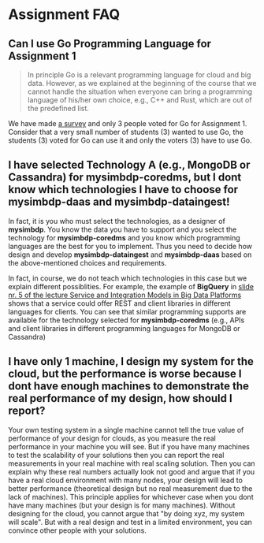 # Assignment FAQ

## Can I use Go Programming Language for Assignment 1

>In principle Go is a relevant programming language for cloud and big data. However, as we explained at the beginning of the course that we cannot handle the situation when everyone can bring a programming language of his/her own choice, e.g., C++ and Rust, which are out of the predefined list.

We have made [a survey](https://mycourses.aalto.fi/mod/questionnaire/view.php?id=491474) and only 3 people voted for Go for Assignment 1. Consider that a very small number of students (3) wanted to use Go, the students (3) voted for Go can use it and only the voters (3) have to use Go.

## I have selected Technology A (e.g., MongoDB or Cassandra) for **mysimbdp-coredms**, but I dont know   which technologies I have to choose for **mysimbdp-daas** and **mysimbdp-dataingest**!

In fact, it is you who must  select the technologies, as a designer of **mysimbdp**. You know the data you have to support and you select the technology for **mysimbdp-coredms** and you know which programming languages are the best for you to implement. Thus you need to decide how design and develop **mysimbdp-dataingest** and **mysimbdp-daas** based on the above-mentioned choices and requirements.

In fact, in course, we do not teach which technologies in this case but we explain different possiblities. For example, the example of **BigQuery** in [slide nr. 5 of the lecture Service and Integration Models in Big Data Platforms](https://mycourses.aalto.fi/pluginfile.php/1068496/mod_page/content/5/module1-lecture3-0-integrationbdp-v0.1.pdf)  shows that a service could offer REST and client libraries in different languages for clients. You can see that similar programming supports are available for the technology selected for **mysimbdp-coredms** (e.g., APIs and client libraries in different programming languages for MongoDB or Cassandra)

## I have only 1 machine, I design my system for the cloud, but the performance is worse because I dont have enough machines to demonstrate the real performance of my design, how should I report?

Your own testing system in a single machine cannot tell the true value of performance of your design for clouds, as you measure the real performance in your machine you will see. But if you have many machines to test the scalability of your solutions 
then you can report the real measurements in your real machine with real scaling solution. Then you can explain why these real numbers actually look not good and argue that if you have a real cloud environment 
with many nodes, your design will lead to better performance (theoretical design but no real measurement due to the lack of machines). This principle applies for whichever case when you 
dont have many machines (but your design is for many machines). Without designing for the cloud, you cannot argue that "by doing xyz, my system will scale". But with a real design and test in a limited environment, you can convince other people with your solutions.